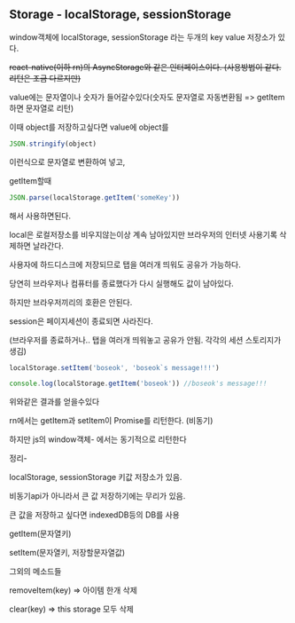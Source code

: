 ## Storage - localStorage, sessionStorage

window객체에 localStorage, sessionStorage 라는 두개의 key value 저장소가 있다. 

~~react-native(이하 rn)의 AsyncStorage와 같은 인터페이스이다. (사용방법이 같다. 리턴은 조금 다르지만)~~ 

value에는 문자열이나 숫자가 들어갈수있다(숫자도 문자열로 자동변환됨 => getItem하면 문자열로 리턴) 

이때 object를 저장하고싶다면 value에 object를
```js
JSON.stringify(object)
```
이런식으로 문자열로 변환하여 넣고, 

getItem할때
```js
JSON.parse(localStorage.getItem('someKey'))
```
해서 사용하면된다.

local은 로컬저장소를 비우지않는이상 계속 남아있지만 브라우저의 인터넷 사용기록 삭제하면 날라간다.

사용자에 하드디스크에 저장되므로 탭을 여러개 띄워도 공유가 가능하다.

당연히 브라우저나 컴퓨터를 종료했다가 다시 실행해도 값이 남아있다.

하지만 브라우저끼리의 호환은 안된다.

session은 페이지세션이 종료되면 사라진다.

(브라우저를 종료하거나.. 탭을 여러개 띄워놓고 공유가 안됨. 각각의 세션 스토리지가 생김)

```js
localStorage.setItem('boseok', 'boseok`s message!!!') 

console.log(localStorage.getItem('boseok')) //boseok's message!!! 
```
위와같은 결과를 얻을수있다 

rn에서는 getItem과 setItem이 Promise를 리턴한다. (비동기) 

하지만 js의 window객체- 에서는 동기적으로 리턴한다 


정리- 

localStorage, sessionStorage 키값 저장소가 있음.

비동기api가 아니라서 큰 값 저장하기에는 무리가 있음.

큰 값을 저장하고 싶다면 indexedDB등의 DB를 사용

getItem(문자열키) 

setItem(문자열키, 저장할문자열값) 

그외의 메소드들 

removeItem(key) => 아이템 한개 삭제

clear(key) => this storage 모두 삭제 